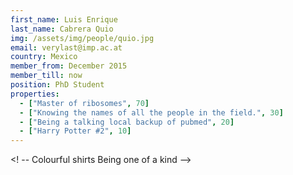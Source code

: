 ```yaml
---
first_name: Luis Enrique
last_name: Cabrera Quio
img: /assets/img/people/quio.jpg
email: verylast@imp.ac.at
country: Mexico
member_from: December 2015
member_till: now
position: PhD Student
properties:
  - ["Master of ribosomes", 70]
  - ["Knowing the names of all the people in the field.", 30]
  - ["Being a talking local backup of pubmed", 20]
  - ["Harry Potter #2", 10]
---
```

<! --
Colourful shirts
Being one of a kind
-->
